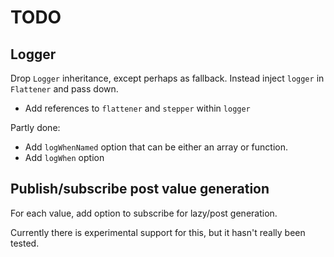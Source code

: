# TODO

## Logger

Drop `Logger` inheritance, except perhaps as fallback.
Instead inject `logger` in `Flattener` and pass down.

- Add references to `flattener` and `stepper` within `logger`

Partly done:

- Add `logWhenNamed` option that can be either an array or function.
- Add `logWhen` option

## Publish/subscribe post value generation

For each value, add option to subscribe for lazy/post generation.

Currently there is experimental support for this, but it hasn't really been tested.
